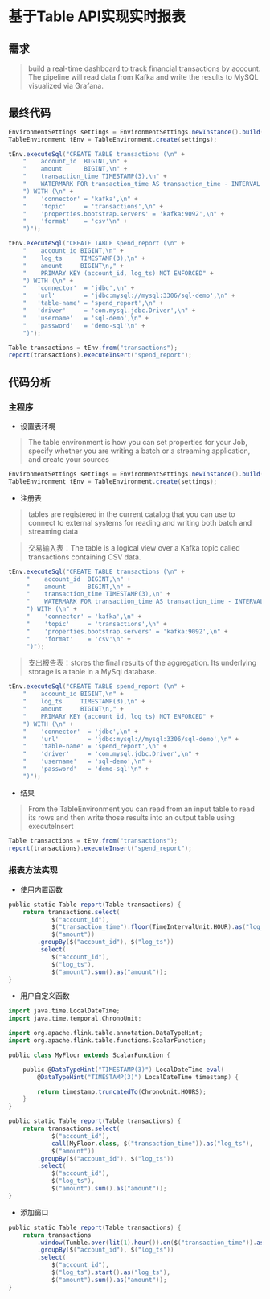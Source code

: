 # 基于Table API实现实时报表

## 需求
> build a real-time dashboard to track financial transactions by account. The pipeline will read data from Kafka and write the results to MySQL visualized via Grafana.

## 最终代码
```scala
EnvironmentSettings settings = EnvironmentSettings.newInstance().build();
TableEnvironment tEnv = TableEnvironment.create(settings);

tEnv.executeSql("CREATE TABLE transactions (\n" +
    "    account_id  BIGINT,\n" +
    "    amount      BIGINT,\n" +
    "    transaction_time TIMESTAMP(3),\n" +
    "    WATERMARK FOR transaction_time AS transaction_time - INTERVAL '5' SECOND\n" +
    ") WITH (\n" +
    "    'connector' = 'kafka',\n" +
    "    'topic'     = 'transactions',\n" +
    "    'properties.bootstrap.servers' = 'kafka:9092',\n" +
    "    'format'    = 'csv'\n" +
    ")");

tEnv.executeSql("CREATE TABLE spend_report (\n" +
    "    account_id BIGINT,\n" +
    "    log_ts     TIMESTAMP(3),\n" +
    "    amount     BIGINT\n," +
    "    PRIMARY KEY (account_id, log_ts) NOT ENFORCED" +
    ") WITH (\n" +
    "   'connector'  = 'jdbc',\n" +
    "   'url'        = 'jdbc:mysql://mysql:3306/sql-demo',\n" +
    "   'table-name' = 'spend_report',\n" +
    "   'driver'     = 'com.mysql.jdbc.Driver',\n" +
    "   'username'   = 'sql-demo',\n" +
    "   'password'   = 'demo-sql'\n" +
    ")");

Table transactions = tEnv.from("transactions");
report(transactions).executeInsert("spend_report");
```

## 代码分析
### 主程序
- 设置表环境
> The table environment is how you can set properties for your Job, specify whether you are writing a batch or a streaming application, and create your sources
```scala
EnvironmentSettings settings = EnvironmentSettings.newInstance().build();
TableEnvironment tEnv = TableEnvironment.create(settings);
```
- 注册表
>tables are registered in the current catalog that you can use to connect to external systems for reading and writing both batch and streaming data

>交易输入表：The table is a logical view over a Kafka topic called transactions containing CSV data.
```scala
tEnv.executeSql("CREATE TABLE transactions (\n" +
     "    account_id  BIGINT,\n" +
     "    amount      BIGINT,\n" +
     "    transaction_time TIMESTAMP(3),\n" +
     "    WATERMARK FOR transaction_time AS transaction_time - INTERVAL '5' SECOND\n" +
     ") WITH (\n" +
     "    'connector' = 'kafka',\n" +
     "    'topic'     = 'transactions',\n" +
     "    'properties.bootstrap.servers' = 'kafka:9092',\n" +
     "    'format'    = 'csv'\n" +
     ")");
```
>支出报告表：stores the final results of the aggregation. Its underlying storage is a table in a MySql database.
```scala
tEnv.executeSql("CREATE TABLE spend_report (\n" +
    "    account_id BIGINT,\n" +
    "    log_ts     TIMESTAMP(3),\n" +
    "    amount     BIGINT\n," +
    "    PRIMARY KEY (account_id, log_ts) NOT ENFORCED" +
    ") WITH (\n" +
    "    'connector'  = 'jdbc',\n" +
    "    'url'        = 'jdbc:mysql://mysql:3306/sql-demo',\n" +
    "    'table-name' = 'spend_report',\n" +
    "    'driver'     = 'com.mysql.jdbc.Driver',\n" +
    "    'username'   = 'sql-demo',\n" +
    "    'password'   = 'demo-sql'\n" +
    ")");
```
- 结果
> From the TableEnvironment you can read from an input table to read its rows and then write those results into an output table using executeInsert
```scala
Table transactions = tEnv.from("transactions");
report(transactions).executeInsert("spend_report");
```
### 报表方法实现
- 使用内置函数
```scala
public static Table report(Table transactions) {
    return transactions.select(
            $("account_id"),
            $("transaction_time").floor(TimeIntervalUnit.HOUR).as("log_ts"),
            $("amount"))
        .groupBy($("account_id"), $("log_ts"))
        .select(
            $("account_id"),
            $("log_ts"),
            $("amount").sum().as("amount"));
}
```
- 用户自定义函数
```scala
import java.time.LocalDateTime;
import java.time.temporal.ChronoUnit;

import org.apache.flink.table.annotation.DataTypeHint;
import org.apache.flink.table.functions.ScalarFunction;

public class MyFloor extends ScalarFunction {

    public @DataTypeHint("TIMESTAMP(3)") LocalDateTime eval(
        @DataTypeHint("TIMESTAMP(3)") LocalDateTime timestamp) {

        return timestamp.truncatedTo(ChronoUnit.HOURS);
    }
}
```

```scala
public static Table report(Table transactions) {
    return transactions.select(
            $("account_id"),
            call(MyFloor.class, $("transaction_time")).as("log_ts"),
            $("amount"))
        .groupBy($("account_id"), $("log_ts"))
        .select(
            $("account_id"),
            $("log_ts"),
            $("amount").sum().as("amount"));
}
```
- 添加窗口
```scala
public static Table report(Table transactions) {
    return transactions
        .window(Tumble.over(lit(1).hour()).on($("transaction_time")).as("log_ts"))
        .groupBy($("account_id"), $("log_ts"))
        .select(
            $("account_id"),
            $("log_ts").start().as("log_ts"),
            $("amount").sum().as("amount"));
}
```
